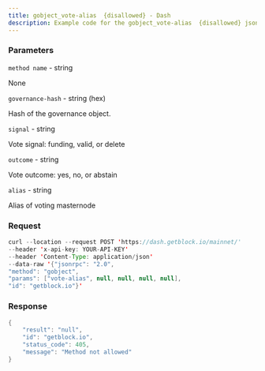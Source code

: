 ```yaml
---
title: gobject_vote-alias  {disallowed} - Dash
description: Example code for the gobject_vote-alias  {disallowed} json-rpc method. Сomplete guide on how to use gobject_vote-alias  {disallowed} json-rpc in GetBlock.io Web3 documentation.
---
```


### Parameters


`method name` - string

None

`governance-hash` - string (hex)

Hash of the governance object.

`signal` - string

Vote signal: funding, valid, or delete

`outcome` - string

Vote outcome: yes, no, or abstain

`alias` - string

Alias of voting masternode

### Request

``` java
curl --location --request POST 'https://dash.getblock.io/mainnet/' 
--header 'x-api-key: YOUR-API-KEY' 
--header 'Content-Type: application/json' 
--data-raw '{"jsonrpc": "2.0",
"method": "gobject",
"params": ["vote-alias", null, null, null, null],
"id": "getblock.io"}'
```

###  Response

``` java
{
    "result": "null",
    "id": "getblock.io",
    "status_code": 405,
    "message": "Method not allowed"
}
```

